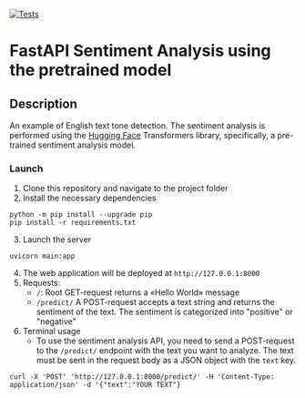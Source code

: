 [![Tests](https://github.com/tokarevsas31/ml_fastapi_tests/actions/workflows/python-app.yml/badge.svg)](https://github.com/tokarevsas31/ml_fastapi_tests/actions/workflows/python-app.yml)

# FastAPI Sentiment Analysis using the pretrained model


## Description

An example of English text tone detection. The sentiment analysis is performed using the [Hugging Face](https://huggingface.co/) Transformers library, specifically, a pre-trained sentiment analysis model.

### Launch

1. Clone this repository and navigate to the project folder
2. Install the necessary dependencies
```
python -m pip install --upgrade pip
pip install -r requirements.txt
```
3. Launch the server
```
uvicorn main:app
```
4. The web application will be deployed at ```http://127.0.0.1:8000```
5. Requests:
    - `/`: Root GET-request returns a «Hello World» message
    - `/predict/` A POST-request accepts a text string and returns the sentiment of the text. The sentiment is categorized into "positive" or "negative"
6. Terminal usage
    - To use the sentiment analysis API, you need to send a POST-request to the `/predict/` endpoint with the text you want to analyze. The text must be sent in the request body as a JSON object with the `text` key.
```
curl -X 'POST' 'http://127.0.0.1:8000/predict/' -H 'Content-Type: application/json' -d '{"text":"YOUR TEXT"}
```
